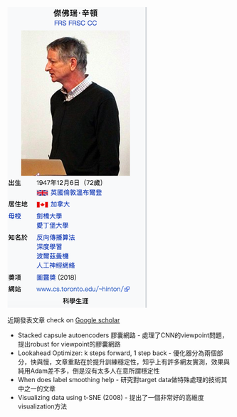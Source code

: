 <img src='./images/hinton_1.png'></img>

近期發表文章 check on [Google scholar](https://scholar.google.com/citations?hl=zh-TW&user=JicYPdAAAAAJ&view_op=list_works&sortby=pubdate)


* Stacked capsule autoencoders 膠囊網路 - 處理了CNN的viewpoint問題，提出robust for viewpoint的膠囊網路
* Lookahead Optimizer: k steps forward, 1 step back - 優化器分為兩個部分，快與慢，文章重點在於提升訓練穩定性，知乎上有許多網友實測，效果與純用Adam差不多，倒是沒有太多人在意所謂穩定性
* When does label smoothing help - 研究對target data做特殊處理的技術其中之一的文章
* Visualizing data using t-SNE (2008) - 提出了一個非常好的高維度visualization方法